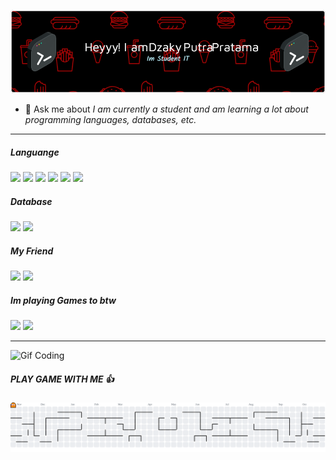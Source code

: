 ![Banner](img/Banner.png)


- 💬 Ask me about
*I am currently a student and am learning a lot about programming languages, databases, etc.*

---
##### Languange

<img src="https://img.shields.io/badge/HTML5-E34F26?style=for-the-badge&logo=html5&logoColor=white" />
<img src="https://img.shields.io/badge/CSS3-1572B6?style=for-the-badge&logo=css3&logoColor=white" />
<img src="https://img.shields.io/badge/C%2B%2B-00599C?style=for-the-badge&logo=c%2B%2B&logoColor=white" />
<img src="https://img.shields.io/badge/C%23-239120?style=for-the-badge&logo=csharp&logoColor=white" />
<img src="https://img.shields.io/badge/JavaScript-323330?style=for-the-badge&logo=javascript&logoColor=F7DF1E" />
<img src="https://img.shields.io/badge/Python-FFD43B?style=for-the-badge&logo=python&logoColor=blue" />


##### Database
<img src="https://img.shields.io/badge/MySQL-005C84?style=for-the-badge&logo=mysql&logoColor=white" />
<img src="https://img.shields.io/badge/Sqlite-003B57?style=for-the-badge&logo=sqlite&logoColor=white" />


##### My Friend
<img src="https://img.shields.io/badge/ChatGPT-74aa9c?style=for-the-badge&logo=openai&logoColor=white" /> 
<img src="https://img.shields.io/badge/github%20copilot-000000?style=for-the-badge&logo=githubcopilot&logoColor=white" />


##### Im playing Games to btw
<img src="https://img.shields.io/badge/Valorant-fa4454?style=for-the-badge&logo=valorant&logoColor=white" />
<img src="https://img.shields.io/badge/Steam-000000?style=for-the-badge&logo=steam&logoColor=white" />

------

![Gif Coding](https://media2.giphy.com/media/v1.Y2lkPTc5MGI3NjExY3ZiOHFrdmFmMGdma2w5eG41M3FzdzJqbTVvNmdxdG9vN28zZm5pNiZlcD12MV9pbnRlcm5hbF9naWZfYnlfaWQmY3Q9Zw/78XCFBGOlS6keY1Bil/giphy.gif)


##### PLAY GAME WITH ME 👍


<picture>
  <source media="(prefers-color-scheme: dark)" srcset="https://raw.githubusercontent.com/dzakyputra45/dzakyputra45/output/pacman-contribution-graph-dark.svg">
  <source media="(prefers-color-scheme: light)" srcset="https://raw.githubusercontent.com/dzakyputra45/dzakyputra45/output/pacman-contribution-graph.svg">
  <img alt="pacman contribution graph" src="https://raw.githubusercontent.com/dzakyputra45/dzakyputra45/output/pacman-contribution-graph.svg">
</picture>
